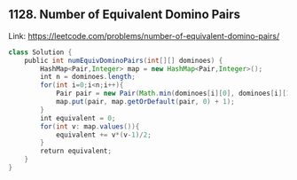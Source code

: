 ## 1128. Number of Equivalent Domino Pairs
Link: https://leetcode.com/problems/number-of-equivalent-domino-pairs/

```java
class Solution {
    public int numEquivDominoPairs(int[][] dominoes) {
        HashMap<Pair,Integer> map = new HashMap<Pair,Integer>();
        int n = dominoes.length;
        for(int i=0;i<n;i++){
            Pair pair = new Pair(Math.min(dominoes[i][0], dominoes[i][1]), Math.max(dominoes[i][0], dominoes[i][1]));
            map.put(pair, map.getOrDefault(pair, 0) + 1);
        }
        int equivalent = 0;
        for(int v: map.values()){
            equivalent += v*(v-1)/2;
        }
        return equivalent;
    }
}
```
